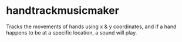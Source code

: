 # handtrackmusicmaker
Tracks the movements of hands using x &amp; y coordinates, and if a hand happens to be at a specific location, a sound will play.
